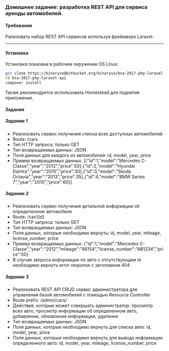 ### Домашнее задание: разработка REST API для сервиса аренды автомобилей.

#### Требования
Рализовать набор REST API сервисов используя фреймворк Laravel.

***

#### Установка

Установка показана в рабочем окружении OS Linux:

```bash
git clone https://binaryvo@bitbucket.org/binaryvo/bsa-2017-php-laravel-api.git
cd bsa-2017-php-laravel-api
composer install
```

Также рекомендуется использовать Homestead для поднятия приложения.

#### Задания


##### Задание 1

* Реализовать сервис получения списка всех доступных автомобилей 
* Route: /cars
* Тип HTTP запроса: только GET
* Тип возвращаемых данных: JSON
* Поля данных для каждого из автомобилей: id, model, year, price
* Пример возвращаемых данных: 
[{"id":1,"model":"Mercedes C-Classe","year":"2012","price":50},{"id":2,"model":"Hyundai Elantra","year":"2015","price":30},{"id":3,"model":"Skoda Octavia","year":"2013","price":35},{"id":4,"model":"BMW Series 7","year":"2010","price":60}]

##### Задание 2

* Реализовать сервис получения детальной информации об определенном автомобиле
* Route: /car/{id}
* Тип HTTP запроса: только GET
* Тип возвращаемых данных: JSON
* Поля данных, которые необходимо вернуть: id, model, year, mileage, license_number, price
* Пример возвращаемых данных: 
{"id":1,"model":"Mercedes C-Classe","year":"2012","mileage":"86154","license_number":"AB1234","price":50}
* В случае запроса информации по авто с отсутствующим id необходимо вернуть error response с заголовком 404

##### Задание 3

* Реализовать REST API CRUD сервис администратора для управления базой автомобилей с помощью Resource Controller
* Route prefix: /admin/cars/
* Действия, которые может совершать администратор: просмотр всех авто, просмотр информации об определенном авто, добавление, обновление информации, удаление
* Тип возвращаемых данных: JSON
* Поля данных, которые необходимо вернуть для списка авто: id, model, year, price
* Поля данных, которые необходимо вернуть для вывода информации определенного авто: id, model, year, mileage, license_number, price